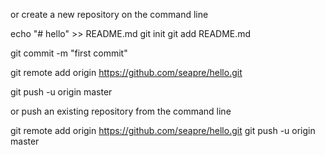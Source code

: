 or create a new repository on the command line

echo "# hello" >> README.md
git init
git add README.md

git commit -m "first commit"

git remote add origin https://github.com/seapre/hello.git

git push -u origin master

or push an existing repository from the command line

git remote add origin https://github.com/seapre/hello.git
git push -u origin master
